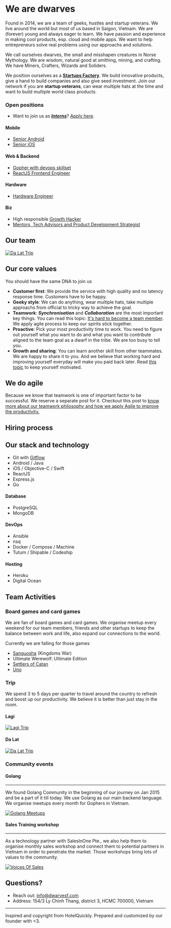 # We are dwarves

Found in 2014, we are a team of geeks, hustles and startup veterans. We live around the world but most of us based in Saigon, Vietnam. We are (forever) young and always eager to learn. We have passion and experience in making cool products, esp. cloud and mobile apps. We want to help entrepreneurs solve real problems using our approachs and solutions.

We call ourselves dwarves, the small and misshapen creatures in Norse Mythology. We are wisdom, natural good at smithing, mining, and crafting. We have Miners, Crafters, Wizards and Soliders.

We position ourselves as a [**Startups Factory**](http://venturebeat.com/2015/01/18/how-venture-builders-are-changing-the-startup-model/). We build innovative products, give a hand to build companies and also give seed investment. Join our network if you are **startup veterans**, can wear multiple hats at the time and want to build multiple world class products.

### Open positions

- Want to join us as [**_Interns_**](/open-positions/Intern.md)? [Apply here](#).

#### Mobile

- [Senior Android](/open-positions/Android.md)
- [Senior iOS](/open-positions/iOS.md)

#### Web & Backend

- [Gopher with devops skillset](/open-positions/Golang.md)
- [ReactJS Frontend Engineer](/open-positions/Frontend.md)

#### Hardware

- [Hardware Engineer](/open-positions/Hardware.md)

#### Biz

- High responsible [Growth Hacker](/open-positions/GrowthHacker.md)
- [Mentors, Tech Advisors and Product Development Strategist](/open-positions/Mentor.md)

## Our team

[![Da Lat Trip](https://raw.githubusercontent.com/dwarvesf/WeAreHiring/master/images/dalat-thumbnail.png)](https://plus.google.com/photos/100392005626903871747/albums/6081135495125009985)

## Our core values

You should have the same DNA to join us

- **Customer first**: We provide the service with high quality and no latency response time. Customers have to be happy.
- **Geeky style**: We can do anything, wear multiple hats, take multiple approachs from official to tricky way to achieve the goal.
- **Teamwork**: **_Synchronisation_** and **_Collaboration_** are the most important key things. You can read this topic: [It's hard to become a team member](http://tieubao.me/writing/2014/12/05/it-is-hard-to-become-a-team-member/). We apply agile process to keep our spirits stick together.
- **Proactive**: Pick your most productivity time to work. You need to figure out yourself what you want to do and what you want to contribute aligned to the team goal as a dwarf in the tribe. We are too busy to tell you.
- **Growth and sharing**: You can learn another skill from other teammates. We are happy to share it to you. And we believe that working hard and improving yourself everyday will make you paid back later. Read [this topic](https://www.quora.com/How-can-I-motivate-myself-to-work-hard) to keep yourself motivated.

## We do agile

Because we know that teamwork is one of important factor to be successful. We reserve a separate post for it. Checkout this post to [know more about our teamwork philosophy and how we apply Agile to improve the productivity.](/additional-info/agile.md)

## Hiring process



## Our stack and technology

- Git with [Gitflow](http://nvie.com/posts/a-successful-git-branching-model/)
- Android / Java
- iOS / Objective-C / Swift
- ReactJS
- Express.js
- Go

#### Database

- PostgreSQL
- MongoDB

#### DevOps

- Ansible
- nsq
- Docker / Compose / Machine
- Tutum / Shipable / Codeship

#### Hosting

- Heroku
- Digital Ocean

## Team Activities

### Board games and card games

We are fan of board games and card games. We organise meetup every weekend for our team members, friends and other startups to keep the balance between work and life, also expand our connections to the world.

Currently we are falling for those games

- [Sanguosha](http://sanguosha.com) (Kingdoms War)
- Ultimate Werewolf: Ultimate Edition
- [Settlers of Catan](http://www.catan.com)
- [Uno](https://en.wikipedia.org/wiki/Uno_(card_game))

### Trip

We spend 3 to 5 days per quarter to travel around the country to refresh and boost up our productivity. We believe it is better than just stay in the room.

#### Lagi

[![Lagi Trip](https://raw.githubusercontent.com/dwarvesf/WeAreHiring/master/images/lagi-thumbnail.png)](/images/lagi.jpg)

#### Da Lat

[![Da Lat Trip](https://raw.githubusercontent.com/dwarvesf/WeAreHiring/master/images/dalat-thumbnail.png)](/images/dalat.jpg)

### Community events

#### Golang
-----

We found Golang Community in the beginning of our journey on Jan 2015 and be a part of it till today. We use Golang as our main backend language. We organise meetups every month for Gophers in Vietnam.

[![Golang Meetups](https://raw.githubusercontent.com/dwarvesf/WeAreHiring/master/images/golang-meetup.jpg)](/images/golang-meetup.jpg)

#### Sales Training workshop
-----

As a technology partner with SalesInOne Pte., we also help them to organise monthly sales workshop and connect them to potential partners in Vietnam in order to penetrate the market. Those workshops bring lots of values to the community.

[![Voices Of Sales](https://raw.githubusercontent.com/dwarvesf/WeAreHiring/master/images/vos-workshop.jpg)](/images/vos-workshop.jpg)

## Questions?

- Reach out: info@dwarvesf.com
- Address: 154/3 Ly Chinh Thang, district 3, HCMC 700000, Vietnam

------

Inspired and copyright from HotelQuickly. Prepared and customized by our founder with <3.